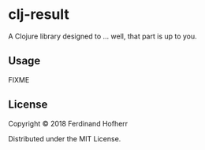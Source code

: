 # clj-result

A Clojure library designed to ... well, that part is up to you.

## Usage

FIXME

## License

Copyright © 2018 Ferdinand Hofherr

Distributed under the MIT License.
